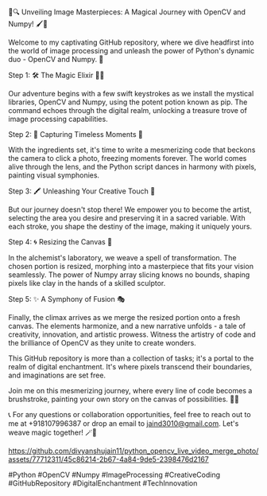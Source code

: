 
📸🔍 Unveiling Image Masterpieces: A Magical Journey with OpenCV and Numpy! 🖌️🐍

Welcome to my captivating GitHub repository, where we dive headfirst into the world of image processing and unleash the power of Python's dynamic duo - OpenCV and Numpy. 🚀

Step 1: 🛠️ The Magic Elixir 🧙‍♂️

Our adventure begins with a few swift keystrokes as we install the mystical libraries, OpenCV and Numpy, using the potent potion known as pip. The command echoes through the digital realm, unlocking a treasure trove of image processing capabilities.

Step 2: 📸 Capturing Timeless Moments 🌄

With the ingredients set, it's time to write a mesmerizing code that beckons the camera to click a photo, freezing moments forever. The world comes alive through the lens, and the Python script dances in harmony with pixels, painting visual symphonies.

Step 3: 🖍️ Unleashing Your Creative Touch 🎨

But our journey doesn't stop there! We empower you to become the artist, selecting the area you desire and preserving it in a sacred variable. With each stroke, you shape the destiny of the image, making it uniquely yours.

Step 4: 🌀 Resizing the Canvas 📐

In the alchemist's laboratory, we weave a spell of transformation. The chosen portion is resized, morphing into a masterpiece that fits your vision seamlessly. The power of Numpy array slicing knows no bounds, shaping pixels like clay in the hands of a skilled sculptor.

Step 5: ✨ A Symphony of Fusion 🎭

Finally, the climax arrives as we merge the resized portion onto a fresh canvas. The elements harmonize, and a new narrative unfolds - a tale of creativity, innovation, and artistic prowess. Witness the artistry of code and the brilliance of OpenCV as they unite to create wonders.

This GitHub repository is more than a collection of tasks; it's a portal to the realm of digital enchantment. It's where pixels transcend their boundaries, and imaginations are set free.

Join me on this mesmerizing journey, where every line of code becomes a brushstroke, painting your own story on the canvas of possibilities. 🌈🚀

📞 For any questions or collaboration opportunities, feel free to reach out to me at +918107996387 or drop an email to jaind3010@gmail.com. Let's weave magic together! 🪄🌟



https://github.com/divyanshujain11/python_opencv_live_video_merge_photo/assets/77712311/45c86214-2b67-4a84-9de5-2398476d2167



#Python #OpenCV #Numpy #ImageProcessing #CreativeCoding #GitHubRepository #DigitalEnchantment #TechInnovation

